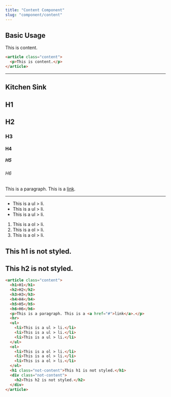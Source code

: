 ```yaml
---
title: "Content Component"
slug: "component/content"
---
```


## Basic Usage

<article class="content">
  <p>This is content.</p>
</article>

<!-- prettier-ignore -->
```html
<article class="content">
  <p>This is content.</p>
</article>
```

---

## Kitchen Sink

<article class="content">
  <h1>H1</h1>
  <h2>H2</h2>
  <h3>H3</h3>
  <h4>H4</h4>
  <h5>H5</h5>
  <h6>H6</h6>
  <p>This is a paragraph. This is a <a href="#">link</a>.</p>
  <hr>
  <ul>
    <li>This is a ul > li.</li>
    <li>This is a ul > li.</li>
    <li>This is a ul > li.</li>
  </ul>
  <ol>
    <li>This is a ol > li.</li>
    <li>This is a ol > li.</li>
    <li>This is a ol > li.</li>
  </ol>
  <h1 class="not-content">This h1 is not styled.</h1>
  <div class="not-content">
    <h2>This h2 is not styled.</h2>
  </div>
</article>

<!-- prettier-ignore -->
```html
<article class="content">
  <h1>H1</h1>
  <h2>H2</h2>
  <h3>H3</h3>
  <h4>H4</h4>
  <h5>H5</h5>
  <h6>H6</h6>
  <p>This is a paragraph. This is a <a href="#">link</a>.</p>
  <hr>
  <ul>
    <li>This is a ul > li.</li>
    <li>This is a ul > li.</li>
    <li>This is a ul > li.</li>
  </ul>
  <ol>
    <li>This is a ol > li.</li>
    <li>This is a ol > li.</li>
    <li>This is a ol > li.</li>
  </ol>
  <h1 class="not-content">This h1 is not styled.</h1>
  <div class="not-content">
    <h2>This h2 is not styled.</h2>
  </div>
</article>
```
